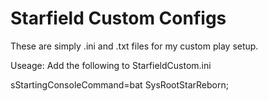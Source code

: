 # Starfield Custom Configs
These are simply .ini and .txt files for my custom play setup.

Useage:
Add the following to StarfieldCustom.ini

sStartingConsoleCommand=bat SysRootStarReborn;
